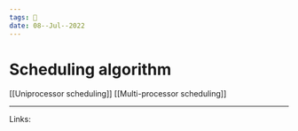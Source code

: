 ```yaml
---
tags: 🌱
date: 08--Jul--2022
---
```


# Scheduling algorithm

[[Uniprocessor scheduling]]
[[Multi-processor scheduling]]

---
Links: 